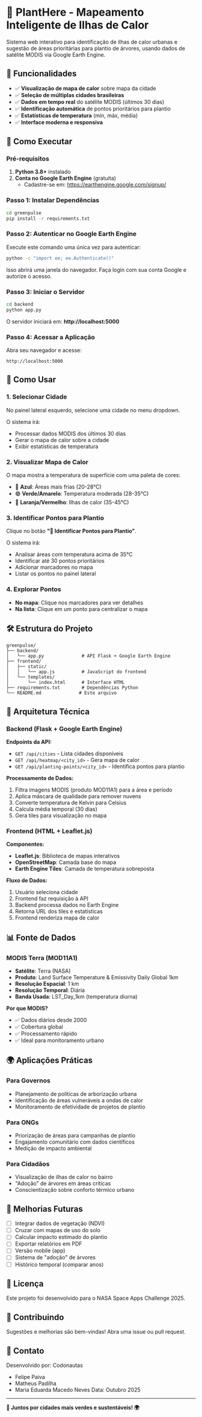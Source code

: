 # 🌳 PlantHere - Mapeamento Inteligente de Ilhas de Calor

Sistema web interativo para identificação de ilhas de calor urbanas e sugestão de áreas prioritárias para plantio de árvores, usando dados de satélite MODIS via Google Earth Engine.

## 🎯 Funcionalidades

- ✅ **Visualização de mapa de calor** sobre mapa da cidade
- ✅ **Seleção de múltiplas cidades brasileiras**
- ✅ **Dados em tempo real** do satélite MODIS (últimos 30 dias)
- ✅ **Identificação automática** de pontos prioritários para plantio
- ✅ **Estatísticas de temperatura** (mín, máx, média)
- ✅ **Interface moderna e responsiva**


## 🚀 Como Executar

### Pré-requisitos

1. **Python 3.8+** instalado
2. **Conta no Google Earth Engine** (gratuita)
   - Cadastre-se em: https://earthengine.google.com/signup/

### Passo 1: Instalar Dependências

```bash
cd greenpulse
pip install -r requirements.txt
```

### Passo 2: Autenticar no Google Earth Engine

Execute este comando uma única vez para autenticar:

```bash
python -c "import ee; ee.Authenticate()"
```

Isso abrirá uma janela do navegador. Faça login com sua conta Google e autorize o acesso.

### Passo 3: Iniciar o Servidor

```bash
cd backend
python app.py
```

O servidor iniciará em: **http://localhost:5000**

### Passo 4: Acessar a Aplicação

Abra seu navegador e acesse:

```
http://localhost:5000
```

## 📖 Como Usar

### 1. Selecionar Cidade

No painel lateral esquerdo, selecione uma cidade no menu dropdown.

O sistema irá:
- Processar dados MODIS dos últimos 30 dias
- Gerar o mapa de calor sobre a cidade
- Exibir estatísticas de temperatura

### 2. Visualizar Mapa de Calor

O mapa mostra a temperatura de superfície com uma paleta de cores:

- 🔵 **Azul**: Áreas mais frias (20-28°C)
- 🟢 **Verde/Amarelo**: Temperatura moderada (28-35°C)
- 🔴 **Laranja/Vermelho**: Ilhas de calor (35-45°C)

### 3. Identificar Pontos para Plantio

Clique no botão **"🎯 Identificar Pontos para Plantio"**.

O sistema irá:
- Analisar áreas com temperatura acima de 35°C
- Identificar até 30 pontos prioritários
- Adicionar marcadores no mapa
- Listar os pontos no painel lateral

### 4. Explorar Pontos

- **No mapa**: Clique nos marcadores para ver detalhes
- **Na lista**: Clique em um ponto para centralizar o mapa

## 🛠️ Estrutura do Projeto

```
greenpulse/
├── backend/
│   └── app.py              # API Flask + Google Earth Engine
├── frontend/
│   ├── static/
│   │   └── app.js          # JavaScript do frontend
│   └── templates/
│       └── index.html      # Interface HTML
├── requirements.txt        # Dependências Python
└── README.md              # Este arquivo
```

## 🔧 Arquitetura Técnica

### Backend (Flask + Google Earth Engine)

**Endpoints da API:**

- `GET /api/cities` - Lista cidades disponíveis
- `GET /api/heatmap/<city_id>` - Gera mapa de calor
- `GET /api/planting-points/<city_id>` - Identifica pontos para plantio

**Processamento de Dados:**

1. Filtra imagens MODIS (produto MOD11A1) para a área e período
2. Aplica máscara de qualidade para remover nuvens
3. Converte temperatura de Kelvin para Celsius
4. Calcula média temporal (30 dias)
5. Gera tiles para visualização no mapa

### Frontend (HTML + Leaflet.js)

**Componentes:**

- **Leaflet.js**: Biblioteca de mapas interativos
- **OpenStreetMap**: Camada base do mapa
- **Earth Engine Tiles**: Camada de temperatura sobreposta

**Fluxo de Dados:**

1. Usuário seleciona cidade
2. Frontend faz requisição à API
3. Backend processa dados no Earth Engine
4. Retorna URL dos tiles e estatísticas
5. Frontend renderiza mapa de calor

## 📊 Fonte de Dados

### MODIS Terra (MOD11A1)

- **Satélite**: Terra (NASA)
- **Produto**: Land Surface Temperature & Emissivity Daily Global 1km
- **Resolução Espacial**: 1 km
- **Resolução Temporal**: Diária
- **Banda Usada**: LST_Day_1km (temperatura diurna)

**Por que MODIS?**

- ✅ Dados diários desde 2000
- ✅ Cobertura global
- ✅ Processamento rápido
- ✅ Ideal para monitoramento urbano

## 🌍 Aplicações Práticas

### Para Governos

- Planejamento de políticas de arborização urbana
- Identificação de áreas vulneráveis a ondas de calor
- Monitoramento de efetividade de projetos de plantio

### Para ONGs

- Priorização de áreas para campanhas de plantio
- Engajamento comunitário com dados científicos
- Medição de impacto ambiental

### Para Cidadãos

- Visualização de ilhas de calor no bairro
- "Adoção" de árvores em áreas críticas
- Conscientização sobre conforto térmico urbano

## 🔮 Melhorias Futuras

- [ ] Integrar dados de vegetação (NDVI)
- [ ] Cruzar com mapas de uso do solo
- [ ] Calcular impacto estimado do plantio
- [ ] Exportar relatórios em PDF
- [ ] Versão mobile (app)
- [ ] Sistema de "adoção" de árvores
- [ ] Histórico temporal (comparar anos)

## 📝 Licença

Este projeto foi desenvolvido para o NASA Space Apps Challenge 2025.

## 🤝 Contribuindo

Sugestões e melhorias são bem-vindas! Abra uma issue ou pull request.

## 📧 Contato

Desenvolvido por: Codonautas
   - Felipe Paiva 
   - Matheus Padilha
   - Maria Eduarda Macedo Neves 
Data: Outubro 2025

---

**🌳 Juntos por cidades mais verdes e sustentáveis! 🌍**
